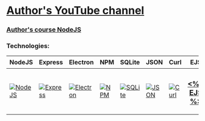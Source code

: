 # [Author's YouTube channel](https://www.youtube.com/@ITDoctor)

### [Author's course NodeJS](https://www.youtube.com/watch?v=II_kZ8Pp0g0&list=PLuY6eeDuleIOmCbpBUPDIdkNqn9XSnhsG)

### Technologies:

<table>
  <thead>
    <tr>
      <th height=33 width=100>NodeJS</th>
      <th height=33 width=100>Express</th>
      <th height=33 width=100>Electron</th>
      <th height=33 width=100>NPM</th>
      <th height=33 width=100>SQLite</th>
      <th height=33 width=100>JSON</th>
      <th height=33 width=100>Curl</th>
      <th height=33 width=150>EJS</th>
    </tr>
  </thead>
  <tbody>
    <tr>
      <td height=100 width=100>
        <a href=https://nodejs.org/en>
          <img src=https://github.com/AndriiKot/___Icons__and__Links___/blob/main/icons/nodejs.svg alt=NodeJS>
        </a>
      </td>
      <td height=100 width=100>
        <a href=https://expressjs.com/>
          <img src=https://github.com/AndriiKot/___Icons__and__Links___/blob/main/icons/express.svg alt=Express>
        </a>
      </td>
      <td height=100 width=100>
        <a href=https://www.electronjs.org/>
          <img src=https://github.com/AndriiKot/___Icons__and__Links___/blob/main/icons/electron.svg alt=Electron>
        </a>
      </td>
      <td height=100 width=100>
        <a href=https://docs.npmjs.com/>
          <img src=https://github.com/AndriiKot/___Icons__and__Links___/blob/main/icons/npm.svg alt=NPM>
        </a>
      </td>
      <td height=100 width=100>
        <a href=https://www.sqlite.org/index.html>
          <img src=https://github.com/AndriiKot/___Icons__and__Links___/blob/main/icons/sqlite.svg alt=SQLite>
        </a>
      </td>
      <td height=100 width=100>
        <a href=https://www.json.org/json-en.html>
          <img src=https://github.com/AndriiKot/___Icons__and__Links___/blob/main/icons/json.svg alt=JSON>
        </a>
      </td>
      <td height=100 width=100>
        <a href=https://curl.se/docs/>
          <img src=https://github.com/AndriiKot/___Icons__and__Links___/blob/main/icons/curl.svg alt=Curl>
        </a>
      </td>
      <td height=100 width=150>
        <a href=https://ejs.co/>
          <h3 style="text-align: center"><%= EJS %></h3>
        </a>
      </td>
    </tr>
  </tbody>
</table>
